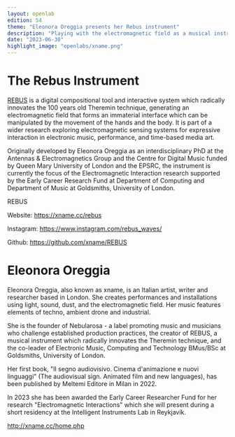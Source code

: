 ```yaml
---
layout: openlab
edition: 54
theme: "Eleonora Oreggia presents her Rebus instrument"
description: "Playing with the electromagnetic field as a musical instrument"
date: "2023-06-30"
highlight_image: "openlabs/xname.png"
---
```


<script>
    import CaptionedImage from "../../components/Images/CaptionedImage.svelte"
</script>

<CaptionedImage
    src="openlabs/rebus.png"
    alt="The rebus instrument in between two speakers"
    caption="The rebus instrument"/>


# The Rebus Instrument

<a href="https://xname.cc/rebus ">REBUS</a> is a digital compositional tool and interactive system which radically innovates the 100 years old Theremin technique, generating an electromagnetic field that forms an immaterial interface which can be manipulated by the movement of the hands and the body. It is part of a wider research exploring electromagnetic sensing systems for expressive interaction in electronic music, performance, and time-based media art.  

Originally developed by Eleonora Oreggia as an interdisciplinary PhD at the Antennas & Electromagnetics Group and the Centre for Digital Music funded by Queen Mary University of London and the EPSRC, the instrument is currently the focus of the Electromagnetic Interaction research supported by the Early Career Research Fund at Department of Computing and Department of Music at Goldsmiths, University of London.

REBUS

Website: https://xname.cc/rebus  

Instagram: https://www.instagram.com/rebus_waves/  

Github: https://github.com/xname/REBUS  


# Eleonora Oreggia

Eleonora Oreggia, also known as xname, is an Italian artist, writer and researcher based in London. She creates performances and installations using light, sound, dust, and the electromagnetic field. Her music features elements of techno, ambient drone and industrial.

She is the founder of Nebularosa - a label promoting music and musicians who challenge established production practices, the creator of REBUS, a musical instrument which radically innovates the Theremin technique, and the co-leader of Electronic Music, Computing and Technology BMus/BSc at Goldsmiths, University of London.

Her first book, "Il segno audiovisivo. Cinema d'animazione e nuovi linguaggi" (The audiovisual sign. Animated film and new languages), has been published by Meltemi Editore in Milan in 2022.

In 2023 she has been awarded the Early Career Researcher Fund for her research "Electromagnetic Interactions" which she will present during a short residency at the Intelligent Instruments Lab in Reykjavík.

http://xname.cc/home.php

